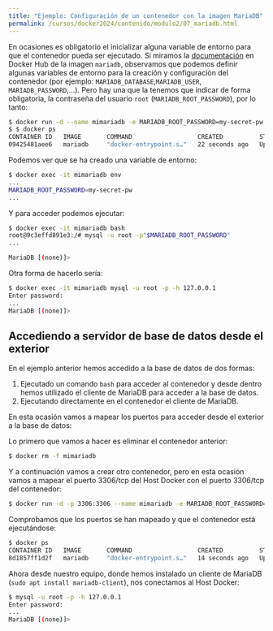 ```yaml
---
title: "Ejemplo: Configuración de un contenedor con la imagen MariaDB"
permalink: /cursos/docker2024/contenido/modulo2/07_mariadb.html
---
```


En ocasiones es obligatorio el inicializar alguna variable de entorno para que el contenedor pueda ser ejecutado. Si miramos la [documentación](https://hub.docker.com/_/mariadb) en Docker Hub de la imagen `mariadb`, observamos que podemos definir algunas variables de entorno para la creación y configuración del contenedor (por ejemplo: `MARIADB_DATABASE`,`MARIADB_USER`, `MARIADB_PASSWORD`,...). Pero hay una que la tenemos que indicar de forma obligatoria, la contraseña del usuario `root` (`MARIADB_ROOT_PASSWORD`), por lo tanto:

```bash
$ docker run -d --name mimariadb -e MARIADB_ROOT_PASSWORD=my-secret-pw mariadb:10.5
$ $ docker ps
CONTAINER ID   IMAGE       COMMAND                  CREATED          STATUS         PORTS             NAMES
09425481aee6   mariadb     "docker-entrypoint.s…"   22 seconds ago   Up 1 second    3306/tcp          mimariadb
```

Podemos ver que se ha creado una variable de entorno:

```bash
$ docker exec -it mimariadb env
...
MARIADB_ROOT_PASSWORD=my-secret-pw
...
```

Y para acceder podemos ejecutar:

```bash
$ docker exec -it mimariadb bash
root@9c3effd891e3:/# mysql -u root -p"$MARIADB_ROOT_PASSWORD" 
...

MariaDB [(none)]> 
```
Otra forma de hacerlo sería:

```bash
$ docker exec -it mimariadb mysql -u root -p -h 127.0.0.1
Enter password: 
...
MariaDB [(none)]> 
```

## Accediendo a servidor de base de datos desde el exterior

En el ejemplo anterior hemos accedido a la base de datos de dos formas: 

1. Ejecutado un comando `bash` para acceder al contenedor y desde dentro hemos utilizado el cliente de MariaDB para acceder a la base de datos.
2. Ejecutando directamente en el contenedor el cliente de MariaDB.

En esta ocasión vamos a mapear los puertos para acceder desde el exterior a la base de datos:

Lo primero que vamos a hacer es eliminar el contenedor anterior:

```bash 
$ docker rm -f mimariadb
```

Y a continuación vamos a crear otro contenedor, pero en esta ocasión vamos a mapear el puerto 3306/tcp del Host Docker con el puerto 3306/tcp del contenedor:

```bash 
$ docker run -d -p 3306:3306 --name mimariadb -e MARIADB_ROOT_PASSWORD=my-secret-pw mariadb:10.5
```

Comprobamos que los puertos se han mapeado y que el contenedor está ejecutándose:

```bash
$ docker ps
CONTAINER ID   IMAGE       COMMAND                  CREATED          STATUS          PORTS                                       NAMES
8d1857ff1d2f   mariadb     "docker-entrypoint.s…"   14 seconds ago   Up 11 seconds   0.0.0.0:3306->3306/tcp, :::3306->3306/tcp   mimariadb
```

Ahora desde nuestro equipo, donde hemos instalado un cliente de MariaDB (`sudo apt install mariadb-client`), nos conectamos al Host Docker:

```bash
$ mysql -u root -p -h 127.0.0.1
Enter password: 
...
MariaDB [(none)]> 
```
